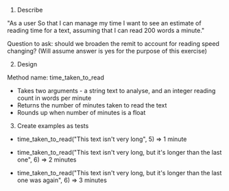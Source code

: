 1. Describe

"As a user
So that I can manage my time
I want to see an estimate of reading time for a text, assuming that I can read 200 words a minute."

Question to ask: should we broaden the remit to account for reading speed changing? (Will assume answer is yes for the purpose of this exercise)

2. Design

Method name: time_taken_to_read
- Takes two arguments - a string text to analyse, and an integer reading count in words per minute
- Returns the number of minutes taken to read the text
- Rounds up when number of minutes is a float

3. Create examples as tests

- time_taken_to_read("This text isn't very long", 5)
=> 1 minute

- time_taken_to_read("This text isn't very long, but it's longer than the last one", 6)
=> 2 minutes

- time_taken_to_read("This text isn't very long, but it's longer than the last one was again", 6)
=> 3 minutes
